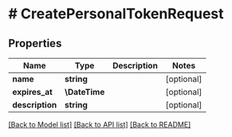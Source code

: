 # # CreatePersonalTokenRequest

## Properties

Name | Type | Description | Notes
------------ | ------------- | ------------- | -------------
**name** | **string** |  | [optional]
**expires_at** | **\DateTime** |  | [optional]
**description** | **string** |  | [optional]

[[Back to Model list]](../../README.md#models) [[Back to API list]](../../README.md#endpoints) [[Back to README]](../../README.md)
